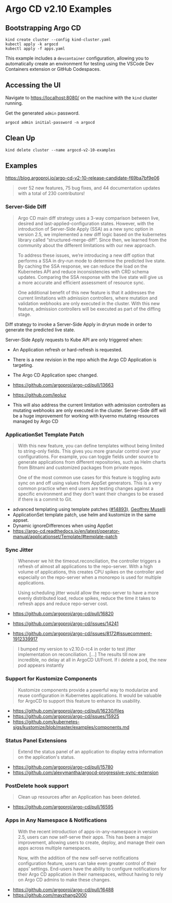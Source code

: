 # Argo CD v2.10 Examples

## Bootstrapping Argo CD
```
kind create cluster --config kind-cluster.yaml
kubectl apply -k argocd
kubectl apply -f apps.yaml
```

This example includes a `devcontainer` configuration, allowing you to automatically create an environment for testing using the VSCode Dev Containers extension or GitHub Codespaces.

## Accessing the UI
Navigate to [https://localhost:8080/](https://localhost:8080/) on the machine with the `kind` cluster running.

Get the generated `admin` password.
```
argocd admin initial-password -n argocd
```

## Clean Up
```
kind delete cluster --name argocd-v2-10-examples
```

## Examples
https://blog.argoproj.io/argo-cd-v2-10-release-candidate-f69ba7bf9e06
> over 52 new features, 75 bug fixes, and 44 documentation updates with a total of 230 contributors!

### Server-Side Diff
> Argo CD main diff strategy uses a 3-way comparison between live, desired and last-applied-configuration states. However, with the introduction of Server-Side Apply (SSA) as a new sync option in version 2.5, we implemented a new diff logic based on the kubernetes library called “structured-merge-diff”. Since then, we learned from the community about the different limitations with our new approach.
> 
> To address these issues, we’re introducing a new diff option that performs a SSA in dry-run mode to determine the predicted live state. By caching the SSA response, we can reduce the load on the Kubernetes API and reduce inconsistencies with CRD schema updates. Comparing the SSA response with the live state will give us a more accurate and efficient assessment of resource sync.
> 
> One additional benefit of this new feature is that it addresses the current limitations with admission controllers, where mutation and validation webhooks are only executed in the cluster. With this new feature, admission controllers will be executed as part of the diffing stage.

Diff strategy to invoke a Server-Side Apply in dryrun mode in order to generate the predicted live state.

Server-Side Apply requests to Kube API are only triggered when:

- An Application refresh or hard-refresh is requested.
- There is a new revision in the repo which the Argo CD Application is targeting.
- The Argo CD Application spec changed.

- https://github.com/argoproj/argo-cd/pull/13663
- https://github.com/leoluz
- This will also address the current limitation with admission controllers as mutating webhooks are only executed in the cluster. Server-Side diff will be a huge improvement for working with kyverno mutating resources managed by Argo CD

### ApplicationSet Template Patch
> With this new feature, you can define templates without being limited to string-only fields. This gives you more granular control over your configurations. For example, you can toggle fields under source to generate applications from different repositories, such as Helm charts from Bitnami and customized packages from private repos.
> 
> One of the most common use cases for this feature is toggling auto sync on and off using values from AppSet generators. This is a very common practice when end users are testing changes against a specific environment and they don’t want their changes to be erased if there is a commit to Git.

- advanced templating using template patches ([#14893](https://github.com/argoproj/argo-cd/pull/14893)), [Geoffrey Muselli](https://github.com/speedfl)
- ApplicationSet template patch, use helm and kustomize in the same appset.
- Dynamic ignoreDifferences when using AppSet
- https://argo-cd.readthedocs.io/en/latest/operator-manual/applicationset/Template/#template-patch

### Sync Jitter
> Whenever we hit the timeout.reconciliation, the controller triggers a refresh of almost all applications to the repo-server. With a high volume of applications, this creates CPU spikes on the controller and especially on the repo-server when a monorepo is used for multiple applications.
> 
> Using scheduling jitter would allow the repo-server to have a more evenly distributed load, reduce spikes, reduce the time it takes to refresh apps and reduce repo-server cost.

- https://github.com/argoproj/argo-cd/pull/16820
- https://github.com/argoproj/argo-cd/issues/14241

- https://github.com/argoproj/argo-cd/issues/8172#issuecomment-1912339917
> I bumped my version to v2.10.0-rc4 in order to test jitter implementation on reconciliation. [...] The results till now are incredible, no delay at all in ArgoCD UI/Front. If i delete a pod, the new pod appears instantly

### Support for Kustomize Components
> Kustomize components provide a powerful way to modularize and reuse configuration in Kubernetes applications. It would be valuable for ArgoCD to support this feature to enhance its usability.

- https://github.com/argoproj/argo-cd/pull/16230/files
- https://github.com/argoproj/argo-cd/issues/15925
- https://github.com/kubernetes-sigs/kustomize/blob/master/examples/components.md

### Status Panel Extensions
> Extend the status panel of an application to display extra information on the application's status. 

- https://github.com/argoproj/argo-cd/pull/15780
- https://github.com/alexymantha/argocd-progressive-sync-extension
### PostDelete hook support
> Clean up resources after an Application has been deleted.

- https://github.com/argoproj/argo-cd/pull/16595

### Apps in Any Namespace & Notifications
> With the recent introduction of apps-in-any-namespace in version 2.5, users can now self-serve their apps. This has been a major improvement, allowing users to create, deploy, and manage their own apps across multiple namespaces.
> 
> Now, with the addition of the new self-serve notifications configuration feature, users can take even greater control of their apps’ settings. End-users have the ability to configure notifications for their Argo CD application in their namespaces, without having to rely on Argo CD admins to make these changes.

- https://github.com/argoproj/argo-cd/pull/16488
- https://github.com/mayzhang2000
